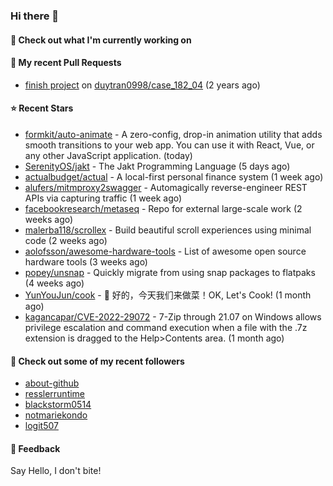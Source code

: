 ### Hi there 👋

#### 👷 Check out what I'm currently working on

#### 🔨 My recent Pull Requests

- [finish project](https://github.com/duytran0998/case_182_04/pull/1) on [duytran0998/case_182_04](https://github.com/duytran0998/case_182_04) (2 years ago)

#### ⭐ Recent Stars

- [formkit/auto-animate](https://github.com/formkit/auto-animate) - A zero-config, drop-in animation utility that adds smooth transitions to your web app. You can use it with React, Vue, or any other JavaScript application. (today)
- [SerenityOS/jakt](https://github.com/SerenityOS/jakt) - The Jakt Programming Language (5 days ago)
- [actualbudget/actual](https://github.com/actualbudget/actual) - A local-first personal finance system (1 week ago)
- [alufers/mitmproxy2swagger](https://github.com/alufers/mitmproxy2swagger) - Automagically reverse-engineer REST APIs via capturing traffic (1 week ago)
- [facebookresearch/metaseq](https://github.com/facebookresearch/metaseq) - Repo for external large-scale work (2 weeks ago)
- [malerba118/scrollex](https://github.com/malerba118/scrollex) - Build beautiful scroll experiences using minimal code (2 weeks ago)
- [aolofsson/awesome-hardware-tools](https://github.com/aolofsson/awesome-hardware-tools) - List of awesome open source hardware tools (3 weeks ago)
- [popey/unsnap](https://github.com/popey/unsnap) - Quickly migrate from using snap packages to flatpaks (4 weeks ago)
- [YunYouJun/cook](https://github.com/YunYouJun/cook) - 🍲 好的，今天我们来做菜！OK, Let&#39;s Cook! (1 month ago)
- [kagancapar/CVE-2022-29072](https://github.com/kagancapar/CVE-2022-29072) - 7-Zip through 21.07 on Windows allows privilege escalation and command execution when a file with the .7z extension is dragged to the Help&gt;Contents area. (1 month ago)

#### 👯 Check out some of my recent followers

- [about-github](https://github.com/about-github)
- [resslerruntime](https://github.com/resslerruntime)
- [blackstorm0514](https://github.com/blackstorm0514)
- [notmariekondo](https://github.com/notmariekondo)
- [logit507](https://github.com/logit507)

#### 💬 Feedback

Say Hello, I don't bite!